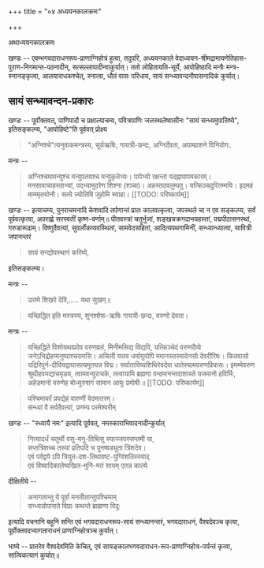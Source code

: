 +++
title = "०४ अध्ययनकालक्रमः"

+++

अथाध्ययनकालक्रमः 

खण्डः -- एवम्भगवदाराधनरूप-प्राणाग्निहोत्रं हुत्वा, तदुपरि, अध्ययनकाले वेदाध्ययन-श्रीमद्रामायणेतिहास-पुराण-निगमान्त-पठनादीन्, सत्सल्लापादीन्वाकुर्यात्। ततो लोहितायति-सूर्ये, आपोहिष्ठादि मन्त्रैः मन्त्र-स्नानङ्कृत्वा, आलयाराधकश्चेत्, स्नात्वा, धौतं वासः परिधाय, सायं सन्ध्यावन्दनौपासनादिकं कुर्यात्। 

## सायं सन्ध्यावन्दन-प्रकारः 

खण्डः -- पूर्वोक्तवत्, पाणिपादौ च प्रक्षाल्याचम्य, पवित्रपाणिः जलस्थलेष्वासीनः "सायं सन्ध्यमुपासिष्ये", इतिसङ्कल्प्य, "आपोहिष्टे"ति पूर्ववत् प्रोक्ष्य 

> "अग्निश्चे"त्यनुवाकमन्त्रस्य, सूर्यऋषिः, गायत्री-छन्दः, अग्निर्देवता, अपाम्प्राशने विनियोगः. 

मन्त्रः -- 

> अग्निश्चमामन्युश्च मन्युपतयश्च मन्युकृतेभ्यः। पापेभ्यो रक्षन्तां यदह्नापापमकारम्। मनसावाचाहस्ताभ्यां, पद्भ्यामुदरेण शिश्ना (श्ञ्चा)। अहस्तदवलुम्पतु। यत्किञ्चदुरितम्मयि। इदमहं माममृतयोनौ। सत्ये ज्योतिषि जुहोमि स्वाहा। 
[[TODO: परिष्कार्यम्]]

खण्डः -- इत्याचम्य, पुनराचमनादि केशवादि तर्पणान्तं प्रातः कालवत्कृत्वा, जपस्थले चा न एव सङ्कल्प्य, सर्वं पूर्ववत्कृत्वा, अपराह्णे सरस्वतीं कृष्ण-वर्णाम्॥ पीतवस्त्रां चतुर्भुजां, शङ्खचक्रगदाभयहस्तां, पद्मपीठासनस्थां, गरुडारूढाम्। विष्णुदैवत्यां, सुवर्लोकव्यवस्थितां, सामवेदसहितां, आदित्यपथगामिनीं, सन्ध्यान्ध्यात्वा, सावित्री जपानन्तरं 

> सायं सन्द्योपस्थानं करिष्ये, 

इतिसङ्कल्प्य। 

मन्त्रः -- 

> उत्तमे शिखरे देवि,..... यथा सुखम्॥ 

> यच्छिद्धित इति मस्त्रस्य, शुनश्शेफ-ऋषिः गायत्री-छन्दः, वरुणो देवता।

मन्त्रः -- 

> यच्छिद्धिते विशोयथाप्रदेव वरुणव्रतं, मिनीमसिद्य विद्यवि, यत्किञ्चेदं वरुणदैव्ये जनेऽभिद्रोहम्मनुष्याश्चरामसि। अचित्ती यत्तव धर्मायुयोपि ममानस्तस्मादेनसो देवरीरिषः। कितवासो यद्रिरिपुर्न-दीवियद्वाघासत्यमुतयन्न विद्म। सर्वाताविष्यशिथिरेवदेवा धातेस्यामवरुणप्रियासः। इमम्मेवरुण श्रुथीहवमद्याचमृडय, त्वामवन्युराचके, तत्वायामि ब्रह्मणा वन्दमानन्तदाशास्ते यजमानो हविर्भिः, अहेडमानो वरुणेह बोध्युरुशगं सामान आयुः प्रमोषीः॥ 
[[TODO: परिष्कार्यम्]]

> पश्चिमार्कां प्रपद्येहं वारुणीं वेदमातरम्।  
सन्ध्यां वै सर्वदैवत्यां, प्रणम्य परमेश्वरीम् 

खण्डः -- "स्ध्यायै नमः" इत्यादि पूर्ववत्, नमस्काराभिवादनादीन्कुर्यात् 

> नित्यादर्धं चतुर्थी वसु-मनु-तिथिसु स्याज्जपस्सप्तमी या,  
सप्तत्रिंशच्च तस्यां प्रतिपदि च पुनष्षड्युता त्रिंशदेव।  
एवं पर्वद्वये ऽपि त्रियुत-दश-तिथावष्ट-युग्विंशतिस्स्याद्  
एवं विष्वादिकालेष्वखिल-मुनि-मतं सायम् एतन्न काल्ये

दीक्षितीये --

> अनागतान्तु ये पूर्वा मनतीतान्तुपश्चिमाम्  
सन्ध्यन्नोपासते विप्राः कथन्ते ब्राह्मणा विदुः 

इत्यादि वचनानि बहूनि सन्ति एवं भगवदाराधनरूप-सायं सन्ध्यानन्तरं, भगवदाराधनं, वैश्वदेवञ्च कृत्वा, पूर्वोक्तवदभ्यागताराधनं प्राणाग्निहोत्रञ्च कुर्यात्। 

भाष्ये -- प्रातरेव वैश्वदेवमिति केचित्, एवं सायङ्कालभगवदाराधन-रूप-प्राणाग्निहोत्र-पर्यन्तं कृत्वा, सात्विकत्यागं कुर्यात्॥